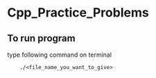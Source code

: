 # Cpp_Practice_Problems
## To run program
type following command on terminal
``` g++ -o <file_name_you_want_to_give>
    ./<file_name_you_want_to_give>
 ```
